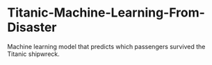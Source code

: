 # Titanic-Machine-Learning-From-Disaster
Machine learning model that predicts which passengers survived the Titanic shipwreck.
